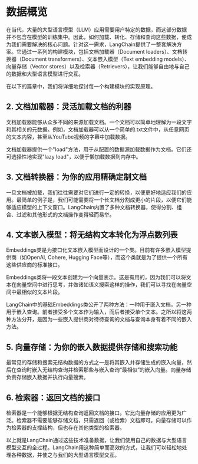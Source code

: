 # 数据概览

在当代，大量的大型语言模型（LLM）应用需要用户特定的数据，而这部分数据并不包含在模型的训练集中。因此，如何加载、转化、存储和查询这些数据，便成为我们需要解决的核心问题。针对这一需求，LangChain提供了一整套解决方案。它通过一系列的构建模块，包括文档加载器（Document loaders）、文档转换器（Document transformers）、文本嵌入模型（Text embedding models）、向量存储（Vector stores）以及检索器（Retrievers），让我们能够自由地与自己的数据和大型语言模型进行交互。

在以下的篇章中，我们将详细地探讨每一个构建模块的实现原理。

## 2. 文档加载器：灵活加载文档的利器

文档加载器能够从众多不同的来源加载文档。一个文档可以简单地理解为一段文字和其相关的元数据。例如，文档加载器可以从一个简单的.txt文件中，从任意网页的文本内容，甚至从YouTube视频的字幕中加载数据。

文档加载器提供一个"load"方法，用于从配置的数据源加载数据作为文档。它们还可选择性地实现"lazy load"，以便于懒加载数据到内存中。

## 3. 文档转换器：为你的应用精确定制文档

一旦文档被加载，我们往往需要对它们进行一定的转换，以便更好地适应我们的应用。最简单的例子是，我们可能需要将一个长文档分割成更小的片段，以便它们能够适应模型的上下文窗口。LangChain内置了多种文档转换器，使得分割、组合、过滤和其他形式的文档操作变得轻而易举。

## 4. 文本嵌入模型：将无结构文本转化为浮点数列表

Embeddings类是为接口化文本嵌入模型而设计的一个类。目前有许多嵌入模型提供商（如OpenAI, Cohere, Hugging Face等），而这个类就是为了提供一个所有这些供应商的标准接口。

Embeddings类将一段文本创建为一个向量表示。这是有用的，因为我们可以将文本在向量空间中进行思考，并做诸如语义搜索这样的操作，我们可以寻找在向量空间中最相似的文本片段。

LangChain中的基础Embeddings类公开了两种方法：一种用于嵌入文档，另一种用于嵌入查询。前者接受多个文本作为输入，而后者接受单个文本。之所以将这两种方法分开，是因为一些嵌入提供商对待待查询的文档与查询本身有着不同的嵌入方法。

## 5. 向量存储：为你的嵌入数据提供存储和搜索功能

最常见的存储和搜索无结构数据的方式之一是将其嵌入并存储生成的嵌入向量，然后在查询时嵌入无结构查询并检索那些与嵌入查询“最相似”的嵌入向量。向量存储负责存储嵌入数据并执行向量搜索。

## 6. 检索器：返回文档的接口

检索器是一个能够根据无结构查询返回文档的接口。它比向量存储的应用更为广泛。检索器不需要能够存储文档，只需返回（或检索）文档即可。向量存储可以作为检索器的支撑结构，但也存在其他类型的检索器。

以上就是LangChain通过这些技术准备数据，让我们使用自己的数据与大型语言模型交互的全过程。LangChain用这种简单而高效的方式，让我们可以轻松地处理各种数据，并使之与我们的大型语言模型交互。